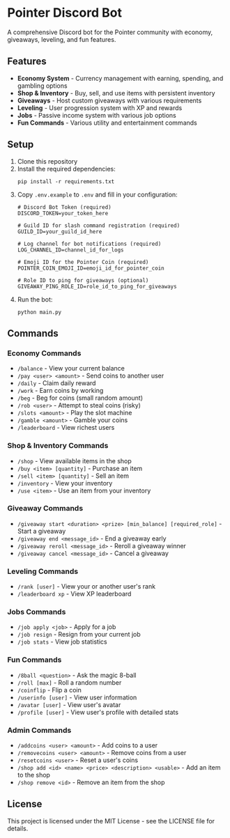 # Pointer Discord Bot

A comprehensive Discord bot for the Pointer community with economy, giveaways, leveling, and fun features.

## Features

- **Economy System** - Currency management with earning, spending, and gambling options
- **Shop & Inventory** - Buy, sell, and use items with persistent inventory
- **Giveaways** - Host custom giveaways with various requirements
- **Leveling** - User progression system with XP and rewards
- **Jobs** - Passive income system with various job options
- **Fun Commands** - Various utility and entertainment commands

## Setup

1. Clone this repository
2. Install the required dependencies:
   ```
   pip install -r requirements.txt
   ```
3. Copy `.env.example` to `.env` and fill in your configuration:
   ```
   # Discord Bot Token (required)
   DISCORD_TOKEN=your_token_here
   
   # Guild ID for slash command registration (required)
   GUILD_ID=your_guild_id_here
   
   # Log channel for bot notifications (required)
   LOG_CHANNEL_ID=channel_id_for_logs
   
   # Emoji ID for the Pointer Coin (required)
   POINTER_COIN_EMOJI_ID=emoji_id_for_pointer_coin
   
   # Role ID to ping for giveaways (optional)
   GIVEAWAY_PING_ROLE_ID=role_id_to_ping_for_giveaways
   ```
4. Run the bot:
   ```
   python main.py
   ```

## Commands

### Economy Commands
- `/balance` - View your current balance
- `/pay <user> <amount>` - Send coins to another user
- `/daily` - Claim daily reward
- `/work` - Earn coins by working
- `/beg` - Beg for coins (small random amount)
- `/rob <user>` - Attempt to steal coins (risky)
- `/slots <amount>` - Play the slot machine
- `/gamble <amount>` - Gamble your coins
- `/leaderboard` - View richest users

### Shop & Inventory Commands
- `/shop` - View available items in the shop
- `/buy <item> [quantity]` - Purchase an item
- `/sell <item> [quantity]` - Sell an item
- `/inventory` - View your inventory
- `/use <item>` - Use an item from your inventory

### Giveaway Commands
- `/giveaway start <duration> <prize> [min_balance] [required_role]` - Start a giveaway
- `/giveaway end <message_id>` - End a giveaway early
- `/giveaway reroll <message_id>` - Reroll a giveaway winner
- `/giveaway cancel <message_id>` - Cancel a giveaway

### Leveling Commands
- `/rank [user]` - View your or another user's rank
- `/leaderboard xp` - View XP leaderboard

### Jobs Commands
- `/job apply <job>` - Apply for a job
- `/job resign` - Resign from your current job
- `/job stats` - View job statistics

### Fun Commands
- `/8ball <question>` - Ask the magic 8-ball
- `/roll [max]` - Roll a random number
- `/coinflip` - Flip a coin
- `/userinfo [user]` - View user information
- `/avatar [user]` - View user's avatar
- `/profile [user]` - View user's profile with detailed stats

### Admin Commands
- `/addcoins <user> <amount>` - Add coins to a user
- `/removecoins <user> <amount>` - Remove coins from a user
- `/resetcoins <user>` - Reset a user's coins
- `/shop add <id> <name> <price> <description> <usable>` - Add an item to the shop
- `/shop remove <id>` - Remove an item from the shop

## License

This project is licensed under the MIT License - see the LICENSE file for details. 